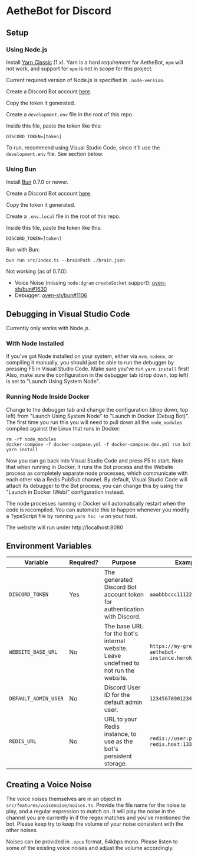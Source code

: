 # AetheBot for Discord

## Setup

### Using Node.js

Install [Yarn Classic](https://classic.yarnpkg.com) (1.x). Yarn is a hard
*requirement* for AetheBot, `npm` will not work, and support for `npm` is not in
scope for this project.

Current required version of Node.js is specified in `.node-version`.

Create a Discord Bot account 
[here](https://discordapp.com/developers/applications/me).

Copy the token it generated.

Create a `development.env` file in the root of this repo.

Inside this file, paste the token like this:

```
DISCORD_TOKEN=[token]
```

To run, recommend using Visual Studio Code, since it'll use the `development.env` file.
See section below.

### Using Bun

Install [Bun](https://bun.sh) 0.7.0 or newer.

Create a Discord Bot account 
[here](https://discordapp.com/developers/applications/me).

Copy the token it generated.

Create a `.env.local` file in the root of this repo.

Inside this file, paste the token like this:

```
DISCORD_TOKEN=[token]
```

Run with Bun:

```
bun run src/index.ts --brainPath ./brain.json
```

Not working (as of 0.7.0):

- Voice Noise (missing `node:dgram` `createSocket` support): [oven-sh/bun#1630](https://github.com/oven-sh/bun/issues/1630)
- Debugger: [oven-sh/bun#1106](https://github.com/oven-sh/bun/issues/1106)

## Debugging in Visual Studio Code

Currently only works with Node.js.

### With Node Installed

If you've got Node installed on your system, either via `nvm`, `nodenv`, or
compiling it manually, you should just be able to run the debugger by pressing
F5 in Visual Studio Code. Make sure you've run `yarn install` first! Also, make
sure the configuration in the debugger tab (drop down, top left) is set to 
"Launch Using System Node".

### Running Node Inside Docker

Change to the debugger tab and change the configuration (drop down, top left)
from "Launch Using System Node" to "Launch in Docker (Debug Bot)". The first time 
you run this you will need to pull down all the `node_modules` compiled against 
the Linux that runs in Docker:

```
rm -rf node_modules
docker-compose -f docker-compose.yml -f docker-compose.dev.yml run bot yarn install
```

Now you can go back into Visual Studio Code and press F5 to start. Note that
when running in Docker, it runs the Bot process and the Website process as
completely separate node processes, which communicate with each other via a 
Redis PubSub channel. By default, Visual Studio Code will attach its debugger 
to the Bot process, you can change this by using the "Launch in Docker (Web)" 
configuration instead.

The node processes running in Docker will automatically restart when the code
is recompiled. You can automate this to happen whenever you modify a TypeScript
file by running `yarn tsc -w` on your host.

The website will run under http://localhost:8080

## Environment Variables


| Variable             | Required? | Purpose | Example |
| -------------------- | --------- | ------- | ------- |
| `DISCORD_TOKEN`      | Yes       | The generated Discord Bot account token for authentication with Discord. | `aaabbbccc111222333`|
| `WEBSITE_BASE_URL`   | No        | The base URL for the bot's internal website. Leave undefined to not run the website.| `https://my-great-aethebot-instance.herokuapp.com`
| `DEFAULT_ADMIN_USER` | No        | Discord User ID for the default admin user. | `12345678901234567` |
| `REDIS_URL`          | No        | URL to your Redis instance, to use as the bot's persistent storage. | `redis://user:password@my-redis.host:13337`|

## Creating a Voice Noise

The voice noises themselves are in an object in 
`src/features/voicenoise/noises.ts`. Provide the file name for the noise to
play, and a regular expression to match on. It will play the noise in the
channel you are currently in if the regex matches and you've mentioned the bot.
Please keep try to keep the volume of your noise consistent with the other
noises.

Noises can be provided in `.opus` format, 64kbps mono. Please listen to some of
the existing voice noises and adjust the volume accordingly.
